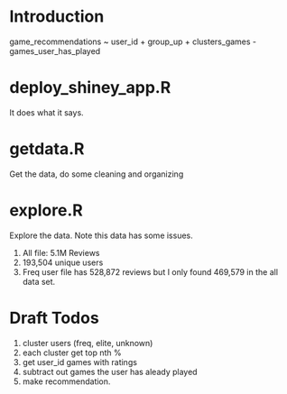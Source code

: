 
# Introduction

game_recommendations ~ user_id + group_up + clusters_games - games_user_has_played

# deploy_shiney_app.R 
It does what it says.

# getdata.R
Get the data, do some cleaning and organizing

# explore.R
Explore the data. Note this data has some issues. 

  1. All file: 5.1M Reviews
  2. 193,504 unique users
  3. Freq user file has 528,872 reviews but I only found 469,579 in the all data set.
  
# Draft Todos

  1. cluster users (freq, elite, unknown)
  2. each cluster get top nth %
  3. get user_id games with ratings
  4. subtract out games the user has aleady played
  5. make recommendation.
  
